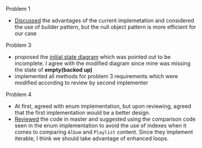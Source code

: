 Problem 1 

* [Discussed](https://gitlab.cs.mcgill.ca/mnassif/303a3t2/-/issues/2#note_18420) the advantages of the current implemetation and considered the use of builder pattern, but the null object pattern is more efficient for our case

Problem 3

* proposed the [initial state diagram](https://gitlab.cs.mcgill.ca/mnassif/303a3t2/-/issues/4#note_15423) which was pointed out to be incomplete. I agree with the modified diagram since mine was missing the state of **empty(backed up)**
* implemented all methods for problem 3 requirements which were modified according to review by second implementer 

Problem 4

* At first, agreed with enum implementation, but upon reviewing, agreed that the first implementation would be a better design.
* [Reviewed](https://gitlab.cs.mcgill.ca/mnassif/303a3t2/-/issues/5#note_17416) the code in master and suggested using the comparison code seen in the enum implementation to avoid the use of indexes when it comes to comparing `Album` and `Playlist` content. Since they implement iterable, I think we should take advantage of enhanced loops. 